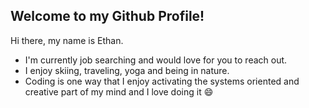 ## Welcome to my Github Profile!

Hi there, my name is Ethan.

 - I'm currently job searching and would love for you to reach out.
 - I enjoy skiing, traveling, yoga and being in nature.
 - Coding is one way that I enjoy activating the systems oriented and creative part of my mind and I love doing it 😄
